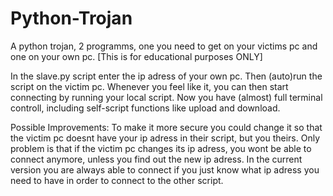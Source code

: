 # Python-Trojan
A python trojan, 2 programms, one you need to get on your victims pc and one on your own pc. [This is for educational purposes ONLY]

In the slave.py script enter the ip adress of your own pc. Then (auto)run the script on the victim pc. Whenever you feel like it, you can then start connecting by running your local script. Now you have (almost) full terminal controll, including self-script functions like upload and download.

Possible Improvements:
To make it more secure you could change it so that the victim pc doesnt have your ip adress in their script, but you theirs. Only problem is that if the victim pc changes its ip adress, you wont be able to connect anymore, unless you find out the new ip adress. In the current version you are always able to connect if you just know what ip adress you need to have in order to connect to the other script.
